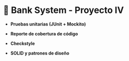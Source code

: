 # 🏦 Bank System - Proyecto IV

- **Pruebas unitarias (JUnit + Mockito)**

- **Reporte de cobertura de código**

- **Checkstyle**

- **SOLID y patrones de diseño**
